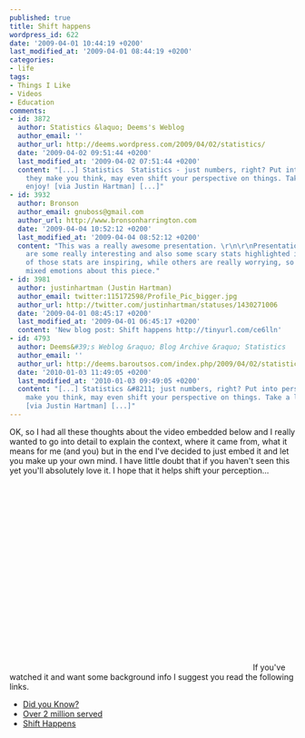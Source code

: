 ```yaml
---
published: true
title: Shift happens
wordpress_id: 622
date: '2009-04-01 10:44:19 +0200'
last_modified_at: '2009-04-01 08:44:19 +0200'
categories:
- life
tags:
- Things I Like
- Videos
- Education
comments:
- id: 3872
  author: Statistics &laquo; Deems's Weblog
  author_email: ''
  author_url: http://deems.wordpress.com/2009/04/02/statistics/
  date: '2009-04-02 09:51:44 +0200'
  last_modified_at: '2009-04-02 07:51:44 +0200'
  content: "[...] Statistics  Statistics - just numbers, right? Put into perspective
    they make you think, may even shift your perspective on things. Take a look and
    enjoy! [via Justin Hartman] [...]"
- id: 3932
  author: Bronson
  author_email: gnuboss@gmail.com
  author_url: http://www.bronsonharrington.com
  date: '2009-04-04 10:52:12 +0200'
  last_modified_at: '2009-04-04 08:52:12 +0200'
  content: "This was a really awesome presentation. \r\n\r\nPresentation aside, there
    are some really interesting and also some scary stats highlighted in that clip.\r\n\r\nSome
    of those stats are inspiring, while others are really worrying, so I guess I have
    mixed emotions about this piece."
- id: 3981
  author: justinhartman (Justin Hartman)
  author_email: twitter:115172598/Profile_Pic_bigger.jpg
  author_url: http://twitter.com/justinhartman/statuses/1430271006
  date: '2009-04-01 08:45:17 +0200'
  last_modified_at: '2009-04-01 06:45:17 +0200'
  content: 'New blog post: Shift happens http://tinyurl.com/ce6lln'
- id: 4793
  author: Deems&#39;s Weblog &raquo; Blog Archive &raquo; Statistics
  author_email: ''
  author_url: http://deems.baroutsos.com/index.php/2009/04/02/statistics/
  date: '2010-01-03 11:49:05 +0200'
  last_modified_at: '2010-01-03 09:49:05 +0200'
  content: "[...] Statistics &#8211; just numbers, right? Put into perspective they
    make you think, may even shift your perspective on things. Take a look and enjoy!
    [via Justin Hartman] [...]"
---
```

OK, so I had all these thoughts about the video embedded below and I really wanted to go into detail to explain the context, where it came from, what it means for me (and you) but in the end I've decided to just embed it and let you make up your own mind. I have little doubt that if you haven't seen this yet you'll absolutely love it. I hope that it helps shift your perception...
<object width="425" height="344"><param name="movie" value="http://www.youtube.com/v/jpEnFwiqdx8&hl=en&fs=1&rel=0"></param><param name="allowFullScreen" value="true"></param><param name="allowscriptaccess" value="always"></param><embed src="http://www.youtube.com/v/jpEnFwiqdx8&hl=en&fs=1&rel=0" type="application/x-shockwave-flash" allowscriptaccess="always" allowfullscreen="true" width="425" height="344"></embed></object>
If you've watched it and want some background info I suggest you read the following links.
<ul>
<li><a href="http://thefischbowl.blogspot.com/2006/08/did-you-know.html">Did you Know?</a></li>
<li><a href="http://thefischbowl.blogspot.com/2007/03/over-two-million-served.html">Over 2 million served</a></li>
<li><a href="http://shifthappens.wikispaces.com/">Shift Happens</a></li>
</ul>
